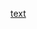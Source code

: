 [text](https://file:///E:/1%EC%B5%9C%EC%84%B1%EC%9B%90/%EB%91%90%EC%82%B0%20%EA%B8%B0%ED%9A%8D%EC%84%9C.pdf)
